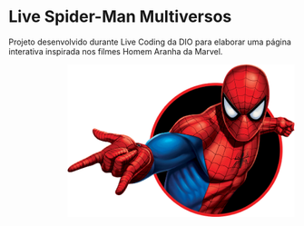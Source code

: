 # Live Spider-Man Multiversos

Projeto desenvolvido durante Live Coding da DIO para elaborar uma página interativa inspirada nos filmes Homem Aranha da Marvel.

<div> 
<img align="right" src="./assets/images/pngegg.png" width="400px" /> 
</div>
